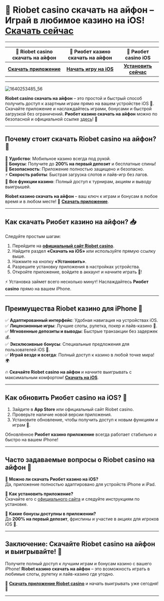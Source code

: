 # 📱 Riobet casino скачать на айфон – Играй в любимое казино на iOS! [**Скачать сейчас**](https://brandplay.link/dtx89f2L)

---

| 💎 **Riobet casino скачать на айфон** | 🎰 **Риобет казино скачать на айфон** | 🌟 **Риобет casino iOS** |
|:---------------------------------:|:----------------------------------:|:-------------------------:|
| [**Скачать приложение**](https://brandplay.link/dtx89f2L) | [**Начать игру на iOS**](https://brandplay.link/dtx89f2L) | [**Установить сейчас**](https://brandplay.link/dtx89f2L) |

---
![1640253485_56](https://github.com/user-attachments/assets/a4690392-f800-4376-8c6e-56faa83025bb)

**Riobet casino скачать на айфон** – это простой и быстрый способ получить доступ к азартным играм прямо на вашем устройстве iOS 📱. Скачайте приложение и наслаждайтесь играми, бонусами и быстрой загрузкой без ограничений. **Риобет казино скачать на айфон** можно по безопасной и официальной ссылке [здесь](https://brandplay.link/dtx89f2L)! 🚀  

---

## Почему стоит скачать Riobet casino на айфон? 🎯  

🎰 **Удобство**: Мобильное казино всегда под рукой.  
🎁 **Бонусы**: Получите до **200% на первый депозит** и бесплатные спины!  
🔐 **Безопасность**: Приложение полностью защищено и безопасно.  
⚡ **Скорость работы**: Быстрая загрузка слотов и лайв-игр без лагов.  
🎲 **Все функции казино**: Полный доступ к турнирам, акциям и выводу выигрышей.  

**Riobet казино скачать на айфон** – ваш ключ к играм и бонусам в любое время и в любом месте! 🎉 [**Скачать приложение**](https://brandplay.link/dtx89f2L).  

---

## Как скачать Риобет казино на айфон? 📥  

Следуйте простым шагам:  

1. Перейдите на [**официальный сайт Riobet casino**](https://brandplay.link/dtx89f2L).  
2. Найдите раздел **«Скачать на iOS»** или используйте прямую ссылку выше.  
3. Нажмите на кнопку **«Установить»**.  
4. Разрешите установку приложения в настройках устройства.  
5. Откройте приложение, войдите в аккаунт и начните играть 🎰!  

⚡ Установка займет всего несколько минут! Наслаждайтесь **Риобет casino** прямо на вашем iPhone.  

---

## Преимущества Riobet казино для iPhone 🌟  

✅ **Адаптированный интерфейс**: Удобная навигация на устройствах iOS.  
✅ **Лицензионные игры**: Лучшие слоты, рулетка, покер и лайв-казино 🎲.  
✅ **Мгновенные депозиты и выводы**: Быстрые транзакции без задержек 💰.  
✅ **Эксклюзивные бонусы**: Специальные предложения для пользователей iOS 🎁.  
✅ **Играй везде и всегда**: Полный доступ к казино в любой точке мира! 🌍  

🔥 **Скачайте Riobet casino на айфон** и начните выигрывать с максимальным комфортом! [**Скачать на iOS**](https://brandplay.link/dtx89f2L).  

---

## Как обновить Риобет casino на iOS? 🔄  

1. Зайдите в **App Store** или официальный сайт Riobet casino.  
2. Проверьте наличие новой версии приложения.  
3. Установите обновление, чтобы получить доступ к новым функциям и играм 🎲.  

Обновлённое **Риобет казино приложение** всегда работает стабильно и быстро на вашем iPhone!  

---

## Часто задаваемые вопросы о Riobet casino на айфон 🤔  

**🔹 Можно ли скачать Риобет казино на iOS?**  
Да, приложение полностью адаптировано для устройств iPhone и iPad.  

**🔹 Как установить приложение?**  
Скачайте его с [официального сайта](https://brandplay.link/dtx89f2L) и следуйте инструкциям по установке.  

**🔹 Какие бонусы доступны в приложении?**  
До **200% на первый депозит**, фриспины и участие в акциях для игроков iOS 🎁.  

---

## Заключение: Скачайте Riobet casino на айфон и выигрывайте! 🎯  

Получите полный доступ к лучшим играм и бонусам казино с вашего iPhone! **Riobet казино скачать на айфон** – это возможность играть в любимые слоты, рулетку и лайв-казино где угодно.  

🎁 [**Скачать приложение Riobet casino**](https://brandplay.link/dtx89f2L) и начать выигрывать уже сегодня! 🚀  

---
